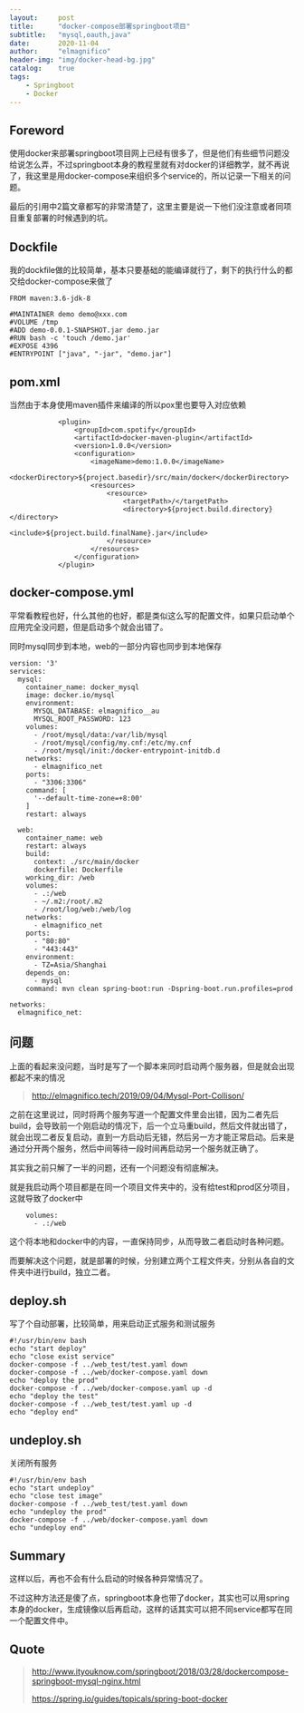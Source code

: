 ```yaml
---
layout:     post
title:      "docker-compose部署springboot项目"
subtitle:   "mysql,oauth,java"
date:       2020-11-04
author:     "elmagnifico"
header-img: "img/docker-head-bg.jpg"
catalog:    true
tags:
    - Springboot
    - Docker
---
```


## Foreword

使用docker来部署springboot项目网上已经有很多了，但是他们有些细节问题没给说怎么弄，不过springboot本身的教程里就有对docker的详细教学，就不再说了，我这里是用docker-compose来组织多个service的，所以记录一下相关的问题。

最后的引用中2篇文章都写的非常清楚了，这里主要是说一下他们没注意或者同项目重复部署的时候遇到的坑。

## Dockfile

我的dockfile做的比较简单，基本只要基础的能编译就行了，剩下的执行什么的都交给docker-compose来做了

```
FROM maven:3.6-jdk-8

#MAINTAINER demo demo@xxx.com
#VOLUME /tmp
#ADD demo-0.0.1-SNAPSHOT.jar demo.jar
#RUN bash -c 'touch /demo.jar'
#EXPOSE 4396
#ENTRYPOINT ["java", "-jar", "demo.jar"]
```



## pom.xml

当然由于本身使用maven插件来编译的所以pox里也要导入对应依赖

```
            <plugin>
                <groupId>com.spotify</groupId>
                <artifactId>docker-maven-plugin</artifactId>
                <version>1.0.0</version>
                <configuration>
                    <imageName>demo:1.0.0</imageName>
                    <dockerDirectory>${project.basedir}/src/main/docker</dockerDirectory>
                    <resources>
                        <resource>
                            <targetPath>/</targetPath>
                            <directory>${project.build.directory}</directory>
                            <include>${project.build.finalName}.jar</include>
                        </resource>
                    </resources>
                </configuration>
            </plugin>
```



## docker-compose.yml

平常看教程也好，什么其他的也好，都是类似这么写的配置文件，如果只启动单个应用完全没问题，但是启动多个就会出错了。

同时mysql同步到本地，web的一部分内容也同步到本地保存

```
version: '3'
services:
  mysql:
    container_name: docker_mysql
    image: docker.io/mysql
    environment:
      MYSQL_DATABASE: elmagnifico__au
      MYSQL_ROOT_PASSWORD: 123
    volumes:
      - /root/mysql/data:/var/lib/mysql
      - /root/mysql/config/my.cnf:/etc/my.cnf
      - /root/mysql/init:/docker-entrypoint-initdb.d
    networks:
      - elmagnifico_net
    ports:
      - "3306:3306"
    command: [
      '--default-time-zone=+8:00'
    ]
    restart: always

  web:
    container_name: web
    restart: always
    build:
      context: ./src/main/docker
      dockerfile: Dockerfile
    working_dir: /web
    volumes:
      - .:/web
      - ~/.m2:/root/.m2
      - /root/log/web:/web/log
    networks:
      - elmagnifico_net
    ports:
      - "80:80"
      - "443:443"
    environment:
      - TZ=Asia/Shanghai
    depends_on:
      - mysql
    command: mvn clean spring-boot:run -Dspring-boot.run.profiles=prod

networks:
  elmagnifico_net:
```



## 问题

上面的看起来没问题，当时是写了一个脚本来同时启动两个服务器，但是就会出现都起不来的情况

> http://elmagnifico.tech/2019/09/04/Mysql-Port-Collison/

之前在这里说过，同时将两个服务写道一个配置文件里会出错，因为二者先后build，会导致前一个刚启动的情况下，后一个立马重build，然后文件就出错了，就会出现二者反复启动，直到一方启动后无错，然后另一方才能正常启动。后来是通过分开两个服务，然后中间等待一段时间再启动另一个服务就正确了。

其实我之前只解了一半的问题，还有一个问题没有彻底解决。

就是我启动两个项目都是在同一个项目文件夹中的，没有给test和prod区分项目，这就导致了docker中

```
    volumes:
      - .:/web
```

这个将本地和docker中的内容，一直保持同步，从而导致二者启动时各种问题。

而要解决这个问题，就是部署的时候，分别建立两个工程文件夹，分别从各自的文件夹中进行build，独立二者。



## deploy.sh

写了个自动部署，比较简单，用来启动正式服务和测试服务

```
#!/usr/bin/env bash
echo "start deploy"
echo "close exist service"
docker-compose -f ../web_test/test.yaml down
docker-compose -f ../web/docker-compose.yaml down
echo "deploy the prod"
docker-compose -f ../web/docker-compose.yaml up -d
echo "deploy the test"
docker-compose -f ../web_test/test.yaml up -d
echo "deploy end"
```



## undeploy.sh

关闭所有服务

```
#!/usr/bin/env bash
echo "start undeploy"
echo "close test image"
docker-compose -f ../web_test/test.yaml down
echo "undeploy the prod"
docker-compose -f ../web/docker-compose.yaml down
echo "undeploy end"
```



## Summary

这样以后，再也不会有什么启动的时候各种异常情况了。

不过这种方法还是傻了点，springboot本身也带了docker，其实也可以用spring本身的docker，生成镜像以后再启动，这样的话其实可以把不同service都写在同一个配置文件中。

## Quote

> http://www.ityouknow.com/springboot/2018/03/28/dockercompose-springboot-mysql-nginx.html
>
> https://spring.io/guides/topicals/spring-boot-docker
